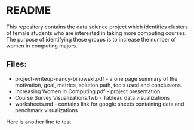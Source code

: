 # README
This repository contains the data science project which identifies clusters of female students who are interested in taking more computing
courses.  The purpose of identifying these groups is to increase the number of women in computing majors.  
## Files:
* project-writeup-nancy-binowski.pdf - a one page summary of the motivation, goal, metrics, solution path, tools used and conclusions.
* Increasing Women in Computing.pdf - project presentation
* Course Survey Visualizations.twb - Tableau data visualizations
* worksheets.md - contains link for google sheets containing data and benchmark visualizations

Here is another line to test